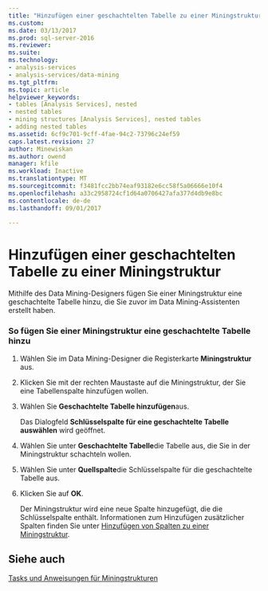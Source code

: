 ```yaml
---
title: "Hinzufügen einer geschachtelten Tabelle zu einer Miningstruktur | Microsoft Docs"
ms.custom: 
ms.date: 03/13/2017
ms.prod: sql-server-2016
ms.reviewer: 
ms.suite: 
ms.technology:
- analysis-services
- analysis-services/data-mining
ms.tgt_pltfrm: 
ms.topic: article
helpviewer_keywords:
- tables [Analysis Services], nested
- nested tables
- mining structures [Analysis Services], nested tables
- adding nested tables
ms.assetid: 6cf9c701-9cff-4fae-94c2-73796c24ef59
caps.latest.revision: 27
author: Minewiskan
ms.author: owend
manager: kfile
ms.workload: Inactive
ms.translationtype: MT
ms.sourcegitcommit: f3481fcc2bb74eaf93182e6cc58f5a06666e10f4
ms.openlocfilehash: a33c2958724cf1d64a0706427afa377d4db9e8bc
ms.contentlocale: de-de
ms.lasthandoff: 09/01/2017

---
```

# <a name="add-a-nested-table-to-a-mining-structure"></a>Hinzufügen einer geschachtelten Tabelle zu einer Miningstruktur
  Mithilfe des Data Mining-Designers fügen Sie einer Miningstruktur eine geschachtelte Tabelle hinzu, die Sie zuvor im Data Mining-Assistenten erstellt haben.  
  
### <a name="to-add-a-nested-table-to-a-mining-structure"></a>So fügen Sie einer Miningstruktur eine geschachtelte Tabelle hinzu  
  
1.  Wählen Sie im Data Mining-Designer die Registerkarte **Miningstruktur** aus.  
  
2.  Klicken Sie mit der rechten Maustaste auf die Miningstruktur, der Sie eine Tabellenspalte hinzufügen wollen.  
  
3.  Wählen Sie **Geschachtelte Tabelle hinzufügen**aus.  
  
     Das Dialogfeld **Schlüsselspalte für eine geschachtelte Tabelle auswählen** wird geöffnet.  
  
4.  Wählen Sie unter **Geschachtelte Tabelle**die Tabelle aus, die Sie in der Miningstruktur schachteln wollen.  
  
5.  Wählen Sie unter **Quellspalte**die Schlüsselspalte für die geschachtelte Tabelle aus.  
  
6.  Klicken Sie auf **OK**.  
  
     Der Miningstruktur wird eine neue Spalte hinzugefügt, die die Schlüsselspalte enthält. Informationen zum Hinzufügen zusätzlicher Spalten finden Sie unter [Hinzufügen von Spalten zu einer Miningstruktur](../../analysis-services/data-mining/add-columns-to-a-mining-structure.md).  
  
## <a name="see-also"></a>Siehe auch  
 [Tasks und Anweisungen für Miningstrukturen](../../analysis-services/data-mining/mining-structure-tasks-and-how-tos.md)  
  
  

